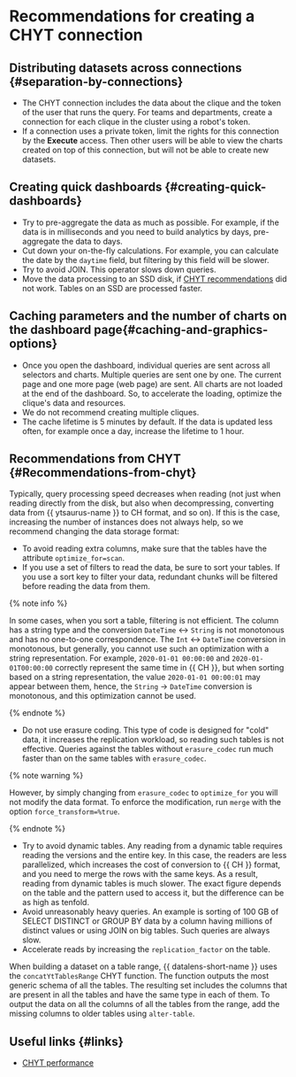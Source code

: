 
# Recommendations for creating a CHYT connection


## Distributing datasets across connections {#separation-by-connections}

* The CHYT connection includes the data about the clique and the token of the user that runs the query. For teams and departments, create a connection for each clique in the cluster using a robot's token.
* If a connection uses a private token, limit the rights for this connection by the **Execute** access. Then other users will be able to view the charts created on top of this connection, but will not be able to create new datasets.

## Creating quick dashboards {#creating-quick-dashboards}

* Try to pre-aggregate the data as much as possible. For example, if the data is in milliseconds and you need to build analytics by days, pre-aggregate the data to days.
* Cut down your on-the-fly calculations. For example, you can calculate the date by the `daytime` field, but filtering by this field will be slower.
* Try to avoid JOIN. This operator slows down queries.
* Move the data processing to an SSD disk, if [CHYT recommendations](#Recommendations-from-chyt) did not work. Tables on an SSD are processed faster.

## Caching parameters and the number of charts on the dashboard page{#caching-and-graphics-options}

* Once you open the dashboard, individual queries are sent across all selectors and charts. Multiple queries are sent one by one. The current page and one more page (web page) are sent. All charts are not loaded at the end of the dashboard. So, to accelerate the loading, optimize the clique's data and resources.
* We do not recommend creating multiple cliques.
* The cache lifetime is 5 minutes by default. If the data is updated less often, for example once a day, increase the lifetime to 1 hour.

## Recommendations from CHYT {#Recommendations-from-chyt}

Typically, query processing speed decreases when reading (not just when reading directly from the disk, but also when decompressing, converting data from {{ ytsaurus-name }} to CH format, and so on). If this is the case, increasing the number of instances does not always help, so we recommend changing the data storage format:
* To avoid reading extra columns, make sure that the tables have the attribute `optimize_for=scan`.
* If you use a set of filters to read the data, be sure to sort your tables. If you use a sort key to filter your data, redundant chunks will be filtered before reading the data from them.

{% note info %}

In some cases, when you sort a table, filtering is not efficient. The column has a string type and the conversion `DateTime` <-> `String` is not monotonous and has no one-to-one correspondence. The `Int` <-> `DateTime` conversion in monotonous, but generally, you cannot use such an optimization with a string representation. For example, `2020-01-01 00:00:00` and `2020-01-01T00:00:00` correctly represent the same time in {{ CH }}, but when sorting based on a string representation, the value `2020-01-01 00:00:01` may appear between them, hence, the `String` -> `DateTime` conversion is monotonous, and this optimization cannot be used.

{% endnote %}

* Do not use erasure coding. This type of code is designed for "cold" data, it increases the replication workload, so reading such tables is not effective. Queries against the tables without `erasure_codec` run much faster than on the same tables with `erasure_codec`.

{% note warning %}

However, by simply changing from `erasure_codec` to `optimize_for` you will not modify the data format. To enforce the modification, run `merge` with the option `force_transform=%true`.

{% endnote %}

* Try to avoid dynamic tables. Any reading from a dynamic table requires reading the versions and the entire key. In this case, the readers are less parallelized, which increases the cost of conversion to {{ CH }} format, and you need to merge the rows with the same keys. As a result, reading from dynamic tables is much slower. The exact figure depends on the table and the pattern used to access it, but the difference can be as high as tenfold.
* Avoid unreasonably heavy queries. An example is sorting of 100 GB of SELECT DISTINCT or GROUP BY data by a column having millions of distinct values or using JOIN on big tables. Such queries are always slow.
* Accelerate reads by increasing the `replication_factor` on the table.

When building a dataset on a table range, {{ datalens-short-name }} uses the `concatYtTablesRange` CHYT function. The function outputs the most generic schema of all the tables. The resulting set includes the columns that are present in all the tables and have the same type in each of them. To output the data on all the columns of all the tables from the range, add the missing columns to older tables using `alter-table`.

## Useful links {#links}

* [CHYT performance](https://ytsaurus.tech/docs/ru/user-guide/data-processing/chyt/reference/performance)
